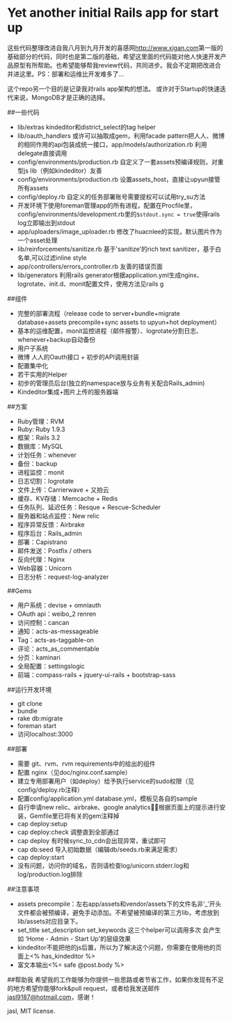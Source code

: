Yet another initial Rails app for start up
======
这些代码整理改进自我八月到九月开发的喜感网<http://www.xigan.com>第一版的基础部分的代码，同时也是第二版的基础，希望这里面的代码能对他人快速开发产品原型有所帮助。也希望能够帮我review代码，共同进步。我会不定期把改进合并进这里。PS：部署和运维比开发难多了...

这个repo另一个目的是记录我对rails app架构的想法。
或许对于Startup的快速迭代来说，MongoDB才是正确的选择。

##一些代码
- lib/extras kindeditor和district_select的tag helper
- lib/oauth_handlers 或许可以抽取成gem，利用facade pattern把人人、微博的相同作用的api包装成统一接口，app/models/authorization.rb 利用delegate直接调用
- config/environments/production.rb 自定义了一套assets预编译规则，对重型js lib（例如kindeditor）友善
- config/environments/production.rb 设置assets_host，直接让upyun接管所有assets
- config/deploy.rb 自定义的任务部署账号需要提权可以试用try_su方法
- 开发环境下使用foreman管理app的所有进程，配置在Procfile里，config/environments/development.rb里的```$stdout.sync = true```使得rails log立即输出到stdout
- app/uploaders/image_uploader.rb 修改了huacnlee的实现，默认图片作为一个asset处理
- lib/reinforcements/sanitize.rb 基于'sanitize'的rich text sanitizer，基于白名单,可以过滤inline style
- app/controllers/errors_controller.rb 友善的错误页面
- lib/generators 利用rails generator根据application.yml生成nginx、logrotate、init.d、monit配置文件，使用方法见rails g

##组件
- 完整的部署流程（release code to server+bundle+migrate database+assets precompile+sync assets to upyun+hot deployment）
- 基本的运维配置，monit监控进程（邮件报警）、logrotate分割日志、whenever+backup自动备份
- 用户子系统
- 微博 人人的Oauth接口 + 初步的API调用封装
- 配置集中化
- 若干实用的Helper
- 初步的管理员后台(独立的namespace放与业务有关配合Rails_admin)
- Kindeditor集成+图片上传的服务器端

##方案
- Ruby管理：RVM
- Ruby: Ruby 1.9.3
- 框架：Rails 3.2
- 数据库：MySQL
- 计划任务：whenever
- 备份：backup
- 进程监控：monit
- 日志切割：logrotate
- 文件上传：Carrierwave + 又拍云
- 缓存、KV存储：Memcache + Redis
- 任务队列、延迟任务：Resque + Rescue-Scheduler
- 服务器和站点监控：New relic
- 程序异常反馈：Airbrake
- 程序后台：Rails_admin
- 部署：Capistrano
- 邮件发送：Postfix / others
- 反向代理：Nginx
- Web容器：Unicorn
- 日志分析：request-log-analyzer

##Gems
- 用户系统：devise + omniauth
- OAuth api：weibo_2 renren
- 访问控制：cancan
- 通知：acts-as-messageable
- Tag：acts-as-taggable-on
- 评论：acts_as_commentable
- 分页：kaminari
- 全局配置：settingslogic
- 前端：compass-rails + jquery-ui-rails + bootstrap-sass

##运行开发环境
- git clone
- bundle
- rake db:migrate
- foreman start
- 访问localhost:3000

##部署
- 需要 git、rvm、rvm requirements中的给出的组件
- 配置 nginx（见doc/nginx.conf.sample）
- 建立专用部署用户（如deploy）给予执行service的sudo权限（见config/deploy.rb注释）
- 配置config/application.yml database.yml，模板见各自的sample 
- 自行申请new relic、airbrake、google analytics，根据页面上的提示进行安装，Gemfile里已将有关的gem注释掉
- cap deploy:setup
- cap deploy:check 调整直到全部通过
- cap deploy 有时候sync_to_cdn会出现异常，重试即可
- cap db:seed 导入初始数据（编辑db/seeds.rb来满足需求）
- cap deploy:start
- 没有问题，访问你的域名，否则请检查log/unicorn.stderr.log和log/production.log排除

##注意事项
- assets precompile：左右app/assets和vendor/assets下的文件名非‘_’开头文件都会被预编译，避免手动添加。不希望被预编译的第三方lib，考虑放到lib/assets对应目录下。
- set_title set_description set_keywords 这三个helper可以调用多次 会产生如 ‘Home - Admin - Start Up'的层级效果
- kindeditor不能把他的js后置，所以为了解决这个问题，你需要在使用他的页面上<% has_kindeditor %>
- 富文本输出<%= safe @post.body %>

##帮助我
希望我的工作能够为你提供一些思路或者节省工作，如果你发现有不足的地方希望你能够fork&pull request，或者给我发送邮件<jasl9187@hotmail.com>，感谢！

jasl, MIT license.
